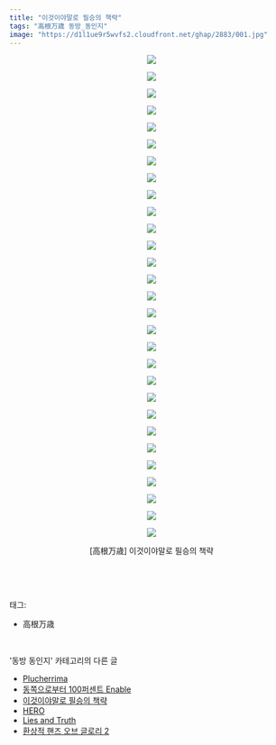```yaml
---
title: "이것이야말로 필승의 책략"
tags: "高根万歳 동방_동인지"
image: "https://d1l1ue9r5wvfs2.cloudfront.net/ghap/2883/001.jpg"
---
```

<div class="article">
<p style="text-align: center; clear: none; float: none;"><img src="{{ site.imgserver9 }}/ghap/2883/001.jpg"/></p>
<p style="text-align: center; clear: none; float: none;"><img src="{{ site.imgserver9 }}/ghap/2883/002.jpg"/></p>
<p style="text-align: center; clear: none; float: none;"><img src="{{ site.imgserver9 }}/ghap/2883/003.jpg"/></p>
<p style="text-align: center; clear: none; float: none;"><img src="{{ site.imgserver9 }}/ghap/2883/004.jpg"/></p>
<p style="text-align: center; clear: none; float: none;"><img src="{{ site.imgserver9 }}/ghap/2883/005.jpg"/></p>
<p style="text-align: center; clear: none; float: none;"><img src="{{ site.imgserver9 }}/ghap/2883/006.jpg"/></p>
<p style="text-align: center; clear: none; float: none;"><img src="{{ site.imgserver9 }}/ghap/2883/007.jpg"/></p>
<p style="text-align: center; clear: none; float: none;"><img src="{{ site.imgserver9 }}/ghap/2883/008.jpg"/></p>
<p style="text-align: center; clear: none; float: none;"><img src="{{ site.imgserver9 }}/ghap/2883/009.jpg"/></p>
<p style="text-align: center; clear: none; float: none;"><img src="{{ site.imgserver9 }}/ghap/2883/010.jpg"/></p>
<p style="text-align: center; clear: none; float: none;"><img src="{{ site.imgserver9 }}/ghap/2883/011.jpg"/></p>
<p style="text-align: center; clear: none; float: none;"><img src="{{ site.imgserver9 }}/ghap/2883/012.jpg"/></p>
<p style="text-align: center; clear: none; float: none;"><img src="{{ site.imgserver9 }}/ghap/2883/013.jpg"/></p>
<p style="text-align: center; clear: none; float: none;"><img src="{{ site.imgserver9 }}/ghap/2883/014.jpg"/></p>
<p style="text-align: center; clear: none; float: none;"><img src="{{ site.imgserver9 }}/ghap/2883/015.jpg"/></p>
<p style="text-align: center; clear: none; float: none;"><img src="{{ site.imgserver9 }}/ghap/2883/016.jpg"/></p>
<p style="text-align: center; clear: none; float: none;"><img src="{{ site.imgserver9 }}/ghap/2883/017.jpg"/></p>
<p style="text-align: center; clear: none; float: none;"><img src="{{ site.imgserver9 }}/ghap/2883/018.jpg"/></p>
<p style="text-align: center; clear: none; float: none;"><img src="{{ site.imgserver9 }}/ghap/2883/019.jpg"/></p>
<p style="text-align: center; clear: none; float: none;"><img src="{{ site.imgserver9 }}/ghap/2883/020.jpg"/></p>
<p style="text-align: center; clear: none; float: none;"><img src="{{ site.imgserver9 }}/ghap/2883/021.jpg"/></p>
<p style="text-align: center; clear: none; float: none;"><img src="{{ site.imgserver9 }}/ghap/2883/022.jpg"/></p>
<p style="text-align: center; clear: none; float: none;"><img src="{{ site.imgserver9 }}/ghap/2883/023.jpg"/></p>
<p style="text-align: center; clear: none; float: none;"><img src="{{ site.imgserver9 }}/ghap/2883/024.jpg"/></p>
<p style="text-align: center; clear: none; float: none;"><img src="{{ site.imgserver9 }}/ghap/2883/025.jpg"/></p>
<p style="text-align: center; clear: none; float: none;"><img src="{{ site.imgserver9 }}/ghap/2883/026.jpg"/></p>
<p style="text-align: center; clear: none; float: none;"><img src="{{ site.imgserver9 }}/ghap/2883/027.jpg"/></p>
<p style="text-align: center; clear: none; float: none;"><img src="{{ site.imgserver9 }}/ghap/2883/028.jpg"/></p>
<p style="text-align: center; clear: none; float: none;"><img src="{{ site.imgserver9 }}/ghap/2883/029.jpg"/></p>
<p style="text-align: center; clear: none; float: none;">[高根万歳] 이것이야말로 필승의 책략</p>
<p><br/></p>
</div><br/>
<div class="tagTrail">
<p>태그: </p>
<ul>
<li>高根万歳</li>
</ul>
</div><br/>
<div class="another">
<p>'동방 동인지' 카테고리의 다른 글</p>
<ul>
<li><a href="/ghap_2885">Plucherrima</a></li>
<li><a href="/ghap_2884">동쪽으로부터 100퍼센트 Enable</a></li>
<li><a href="/ghap_2883">이것이야말로 필승의 책략</a></li>
<li><a href="/ghap_2882">HERO</a></li>
<li><a href="/ghap_2881">Lies and Truth</a></li>
<li><a href="/ghap_2880">환상적 핸즈 오브 글로리 2</a></li>
</ul>
</div><br/>
<div class="cb_module cb_fluid">
<div class="cb_wrt cb_profile">
</div><!-- commentList close -->
</div><br/>
